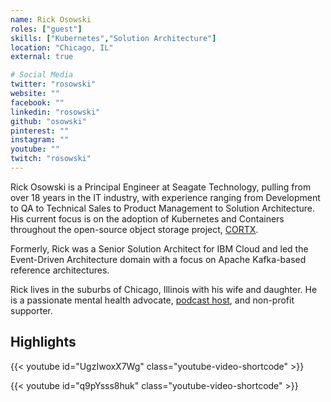 ```yaml
---
name: Rick Osowski
roles: ["guest"]
skills: ["Kubernetes","Solution Architecture"]
location: "Chicago, IL"
external: true

# Social Media
twitter: "rosowski"
website: ""
facebook: ""
linkedin: "rosowski"
github: "osowski"
pinterest: ""
instagram: ""
youtube: ""
twitch: "rosowski"
---
```


Rick Osowski is a Principal Engineer at Seagate Technology, pulling from over 18 years in the IT
industry, with experience ranging from Development to QA to Technical Sales to Product Management
to Solution Architecture. His current focus is on the adoption of Kubernetes and Containers 
throughout the open-source object storage project, [CORTX](https://github.com/Seagate/CORTX).

Formerly, Rick was a Senior Solution Architect for IBM Cloud and led the Event-Driven 
Architecture domain with a focus on Apache Kafka-based reference architectures.

Rick lives in the suburbs of Chicago, Illinois with his wife and daughter. He is a passionate mental
health advocate, [podcast host](https://www.anthologiesofhope.com/), and non-profit supporter.

<!--more-->

## Highlights

{{< youtube id="UgzIwoxX7Wg" class="youtube-video-shortcode" >}}

{{< youtube id="q9pYsss8huk" class="youtube-video-shortcode" >}}